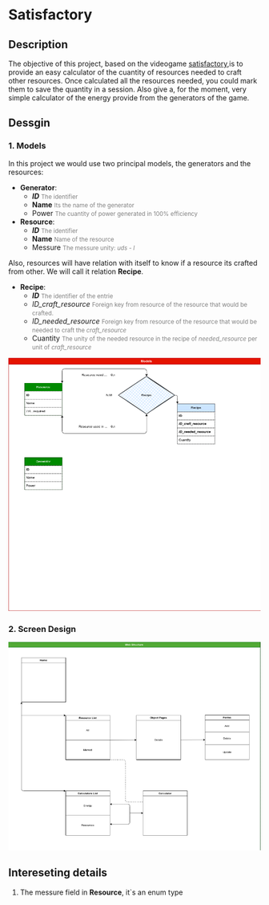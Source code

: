 # Satisfactory

## Description 
The objective of this project, based on the videogame [satisfactory](https://www.satisfactorygame.com/),is to provide an easy calculator of the cuantity of resources needed to craft other resources.
Once calculated all the resources needed, you could mark them to save the quantity in a session.
Also give a, for the moment, very simple calculator of the energy provide from the generators of the game.

## Dessgin


### 1. Models
In this project we would use two principal models, the generators and the resources:  
- **Generator**:
   - ***ID*** <small style="color:gray">The identifier</small>
   - **Name** <small style="color:gray">Its the name of the generator</small>
   - Power <small style="color:gray">The cuantity of power generated in 100% efficiency</small>
- **Resource**: 
   - ***ID*** <small style="color:gray">The identifier</small>
   - **Name** <small style="color:gray">Name of the resource</small>
   - Messure <small style="color:gray">The messure unity: *uds* - *l* </small>
  
Also, resources will have relation with itself to know if a resource its crafted from other. We will call it relation **Recipe**.

- **Recipe**:
  - ***ID*** <small style="color:gray">The identifier of the entrie</small>
  - *ID_craft_resource* <small style="color:gray">Foreign key from resource of the resource that would be crafted.</small>
  - *ID_needed_resource* <small style="color:gray">Foreign key from resource of the resource that would be needed to craft the *craft_resource*</small>
  - Cuantity <small style="color:gray">The unity of the needed resource in the recipe of *needed_resource* per unit of *craft_resource*</small>
  

![image of the Models Relation](./design/modles.png)

### 2. Screen Design



![Imagen of the screen design](./design/page.png)




## Intereseting details

1. The messure field in **Resource**, it`s an enum type